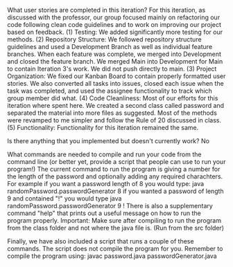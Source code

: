 What user stories are completed in this iteration?
  For this iteration, as discussed with the professor, our group focused mainly on refactoring our code following clean code guidelines and to work on improving our project based on feedback. (1) Testing: We added significantly more testing for our methods. (2) Repository Structure: We followed repository structure guidelines and used a Development Branch as well as individual feature branches. When each feature was complete, we merged into Development and closed the feature branch. We merged Main into Development for Main to contain Iteration 3's work. We did not push directly to main. (3) Project Organization: We fixed our Kanban Board to contain properly formatted user stories. We also converted all tasks into issues, closed each issue when the task was completed, and used the assignee functionality to track which group member did what. (4) Code Cleanliness: Most of our efforts for this iteration where spent here. We created a second class called password and separated the material into more files as suggested. Most of the methods were revamped to me simpler and follow the Rule of 20 discussed in class. (5) Functionality: Functionality for this iteration remained the same.


Is there anything that you implemented but doesn't currently work?
  No 

What commands are needed to compile and run your code from the command line (or better yet, provide a script that people can use to run your program!)
  The current command to run the program is giving a number for the length of the password and optionally adding any required charachters. For example if you want a password length of 8 you would type: java randomPassword.passwordGenerator 8
  if you wanted a password of length 9 and contained "!" you would type java randomPassword.passwordGenerator 9 !
  There is also a supplementary command "help" that prints out a useful message on how to run the program properly.
  Important: Make sure after compiling to run the program from the class folder and not where the java file is. (Run from the src folder)

  Finally, we have also included a script that runs a couple of these commands. The script does not compile the program for you. Remember to compile the program using:
  javac password.java passwordGenerator.java
